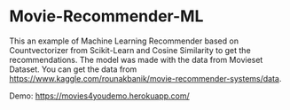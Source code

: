 # Movie-Recommender-ML

This an example of Machine Learning Recommender based on Countvectorizer from Scikit-Learn and Cosine Similarity to get the recommendations.
The model was made with the data from Movieset Dataset. You can get the data from https://www.kaggle.com/rounakbanik/movie-recommender-systems/data.

Demo: https://movies4youdemo.herokuapp.com/
